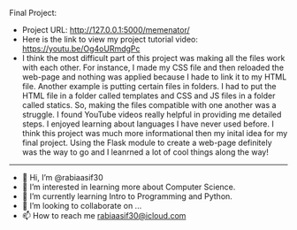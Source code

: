 Final Project: 
- Project URL: http://127.0.0.1:5000/memenator/ 
- Here is the link to view my project tutorial video: https://youtu.be/Og4oURmdgPc
- I think the most difficult part of this project was making all the files work with each other. For instance, I made my CSS file and then reloaded the web-page and nothing was applied because I hade to link it to my HTML file. Another example is putting certain files in folders. I had to put the HTML file in a folder called templates and CSS and JS files in a folder called statics. So, making the files compatible with one another was a struggle. I found YouTube videos really helpful in providing me detailed steps. I enjoyed learning about languages I have never used before. I think this project was much more informational then my inital idea for my final project. Using the Flask module to create a web-page definitely was the way to go and I leanrned a lot of cool things along the way!

---------------------------------------------------------------------------------------------

- 👋 Hi, I’m @rabiaasif30
- 👀 I’m interested in learning more about Computer Science. 
- 🌱 I’m currently learning Intro to Programming and Python. 
- 💞️ I’m looking to collaborate on ...
- 📫 How to reach me rabiaasif30@icloud.com

<!---
rabiaasif30/rabiaasif30 is a ✨ special ✨ repository because its `README.md` (this file) appears on your GitHub profile.
You can click the Preview link to take a look at your changes.
--->
